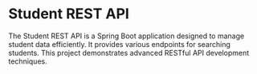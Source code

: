 # Student REST API

The Student REST API is a Spring Boot application designed to manage student data efficiently. It provides various endpoints for searching students. This project demonstrates advanced RESTful API development techniques.